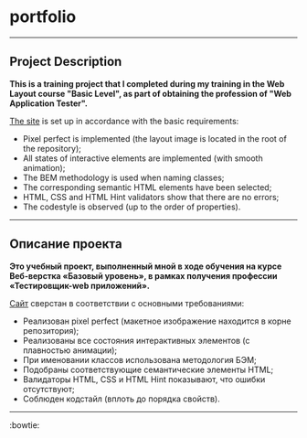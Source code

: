# portfolio
___

## Project Description
**This is a training project that I completed during my training in the Web Layout course "Basic Level", as part of obtaining the profession of "Web Application Tester".**

[The site](https://inginiar.github.io/portfolio/) is set up in accordance with the basic requirements:
* Pixel perfect is implemented (the layout image is located in the root of the repository);
* All states of interactive elements are implemented (with smooth animation);
* The BEM methodology is used when naming classes;
* The corresponding semantic HTML elements have been selected;
* HTML, CSS and HTML Hint validators show that there are no errors;
* The codestyle is observed (up to the order of properties).
___

## Описание проекта
**Это учебный проект, выполненный мной в ходе обучения на курсе Веб-верстка «Базовый уровень», в рамках получения профессии «Тестировщик-web приложений».**

 [Сайт](https://inginiar.github.io/portfolio/) сверстан в соответствии с основными требованиями: 
* Реализован pixel perfect (макетное изображение находится в корне репозитория); 
* Реализованы все состояния интерактивных элементов (с плавностью анимации); 
* При именовании классов использована методология БЭМ;
* Подобраны соответствующие семантические элементы HTML;
* Валидаторы HTML, CSS и HTML Hint показывают, что ошибки отсутствуют; 
* Соблюден кодстайл (вплоть до порядка свойств).

___

:bowtie:
